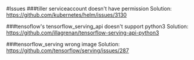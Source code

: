 #Issues
###tiller serviceaccount doesn't have permission
Solution: https://github.com/kubernetes/helm/issues/3130

###tensoflow's tensorflow_serving_api doesn't support python3
Solution: https://github.com/illagrenan/tensorflow-serving-api-python3

###tensorflow_serving wrong image
Solution: https://github.com/tensorflow/serving/issues/287